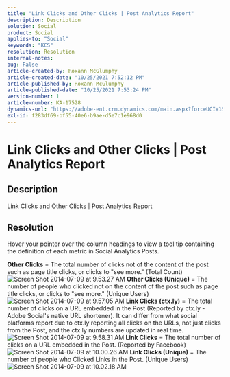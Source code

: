 ```yaml
---
title: "Link Clicks and Other Clicks | Post Analytics Report"
description: Description
solution: Social
product: Social
applies-to: "Social"
keywords: "KCS"
resolution: Resolution
internal-notes: 
bug: False
article-created-by: Roxann McGlumphy
article-created-date: "10/25/2021 7:52:12 PM"
article-published-by: Roxann McGlumphy
article-published-date: "10/25/2021 7:53:24 PM"
version-number: 1
article-number: KA-17528
dynamics-url: "https://adobe-ent.crm.dynamics.com/main.aspx?forceUCI=1&pagetype=entityrecord&etn=knowledgearticle&id=4a6c960a-cd35-ec11-b6e6-000d3a3485ea"
exl-id: f283df69-bf55-40e6-b9ae-d5e7c1e968d0
---
```

# Link Clicks and Other Clicks | Post Analytics Report

## Description

Link Clicks and Other Clicks | Post Analytics Report

## Resolution


Hover your pointer over the column headings to view a tool tip containing the definition of each metric in Social  Analytics  Posts.

<b>Other Clicks</b> = The total number of clicks not of the content of the post such as page title clicks, or clicks to "see more." (Total Count)
![Screen Shot 2014-07-09 at 9.53.27 AM](https://helpx.adobe.com/content/dam/help/en/social/kb/link-clicks-click-definitions/jcr%3acontent/main-pars/image/Screen%20Shot%202014-07-09%20at%209.53.27%20AM.png "Screen Shot 2014-07-09 at 9.53.27 AM")
<b>Other Clicks (Unique)</b> = The number of people who clicked not on the content of the post such as page title clicks, or clicks to "see more." (Unique Users)
![Screen Shot 2014-07-09 at 9.57.05 AM](https://helpx.adobe.com/content/dam/help/en/social/kb/link-clicks-click-definitions/jcr%3acontent/main-pars/image_0/Screen%20Shot%202014-07-09%20at%209.57.05%20AM.png "Screen Shot 2014-07-09 at 9.57.05 AM")
<b>Link Clicks (ctx.ly)</b> = The total number of clicks on a URL embedded in the Post (Reported by ctx.ly - Adobe Social's native URL shortener). It can differ from what social platforms report due to ctx.ly reporting all clicks on the URLs, not just clicks from the Post, and the ctx.ly numbers are updated in real time.
![Screen Shot 2014-07-09 at 9.58.31 AM](https://helpx.adobe.com/content/dam/help/en/social/kb/link-clicks-click-definitions/jcr%3acontent/main-pars/image_1/Screen%20Shot%202014-07-09%20at%209.58.31%20AM.png "Screen Shot 2014-07-09 at 9.58.31 AM")
<b>Link Clicks</b> = The total number of clicks on a URL embedded in the Post. (Reported by Facebook)
![Screen Shot 2014-07-09 at 10.00.26 AM](https://helpx.adobe.com/content/dam/help/en/social/kb/link-clicks-click-definitions/jcr%3acontent/main-pars/image_2/Screen%20Shot%202014-07-09%20at%2010.00.26%20AM.png "Screen Shot 2014-07-09 at 10.00.26 AM")
<b>Link Clicks (Unique)</b> = The number of people who Clicked Links in the Post. (Unique Users)
![Screen Shot 2014-07-09 at 10.02.18 AM](https://helpx.adobe.com/content/dam/help/en/social/kb/link-clicks-click-definitions/jcr%3acontent/main-pars/image_3/Screen%20Shot%202014-07-09%20at%2010.02.18%20AM.png "Screen Shot 2014-07-09 at 10.02.18 AM")
